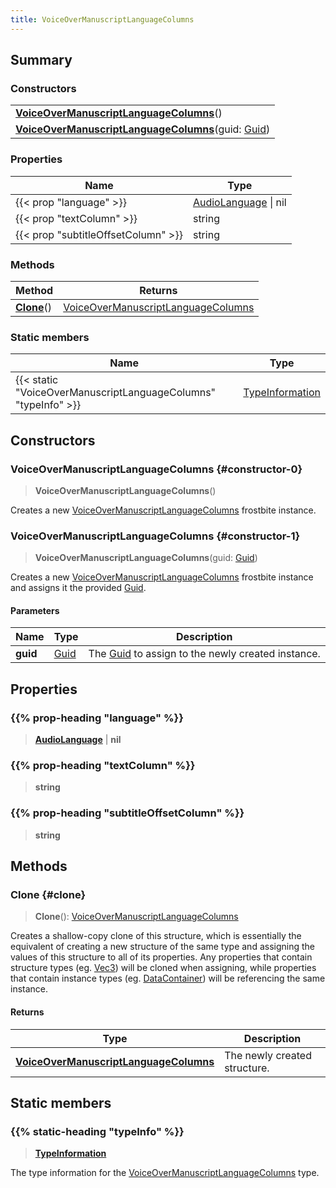 ```yaml
---
title: VoiceOverManuscriptLanguageColumns
---
```


## Summary

### Constructors

|  |
| --- |
| **[VoiceOverManuscriptLanguageColumns](#constructor-0)**() |
| **[VoiceOverManuscriptLanguageColumns](#constructor-1)**(guid: [Guid](/vext/ref/shared/type/guid)) |

### Properties

| Name | Type |
| ---- | ---- |
| {{< prop "language" >}} | [AudioLanguage](/vext/ref/fb/audiolanguage) \| nil |
| {{< prop "textColumn" >}} | string |
| {{< prop "subtitleOffsetColumn" >}} | string |

### Methods

| Method | Returns |
| ------ | ------- |
| **[Clone](#clone)**() | [VoiceOverManuscriptLanguageColumns](/vext/ref/fb/voiceovermanuscriptlanguagecolumns) |

### Static members

| Name | Type |
| ---- | ---- |
| {{< static "VoiceOverManuscriptLanguageColumns" "typeInfo" >}} | [TypeInformation](/vext/ref/shared/type/typeinformation) |

## Constructors

### VoiceOverManuscriptLanguageColumns {#constructor-0}

> **VoiceOverManuscriptLanguageColumns**()

Creates a new [VoiceOverManuscriptLanguageColumns](/vext/ref/fb/voiceovermanuscriptlanguagecolumns) frostbite instance.

### VoiceOverManuscriptLanguageColumns {#constructor-1}

> **VoiceOverManuscriptLanguageColumns**(guid: [Guid](/vext/ref/shared/type/guid))

Creates a new [VoiceOverManuscriptLanguageColumns](/vext/ref/fb/voiceovermanuscriptlanguagecolumns) frostbite instance and assigns it the provided [Guid](/vext/ref/shared/type/guid).

#### Parameters

| Name | Type | Description |
| ---- | ---- | ----------- |
| **guid** | [Guid](/vext/ref/shared/type/guid) | The [Guid](/vext/ref/shared/type/guid) to assign to the newly created instance. |

## Properties

### {{% prop-heading "language" %}}

> **[AudioLanguage](/vext/ref/fb/audiolanguage)** \| **nil**

### {{% prop-heading "textColumn" %}}

> **string**

### {{% prop-heading "subtitleOffsetColumn" %}}

> **string**

## Methods

### Clone {#clone}

> **Clone**(): [VoiceOverManuscriptLanguageColumns](/vext/ref/fb/voiceovermanuscriptlanguagecolumns)

Creates a shallow-copy clone of this structure, which is essentially the equivalent of creating a new structure of the same type and assigning the values of this structure to all of its properties. Any properties that contain structure types (eg. [Vec3](/vext/ref/shared/type/vec3)) will be cloned when assigning, while properties that contain instance types (eg. [DataContainer](/vext/ref/shared/type/datacontainer)) will be referencing the same instance.

#### Returns

| Type | Description |
| ---- | ----------- |
| **[VoiceOverManuscriptLanguageColumns](/vext/ref/fb/voiceovermanuscriptlanguagecolumns)** | The newly created structure. |

## Static members

### {{% static-heading "typeInfo" %}}

> **[TypeInformation](/vext/ref/shared/type/typeinformation)**

The type information for the [VoiceOverManuscriptLanguageColumns](/vext/ref/fb/voiceovermanuscriptlanguagecolumns) type.

